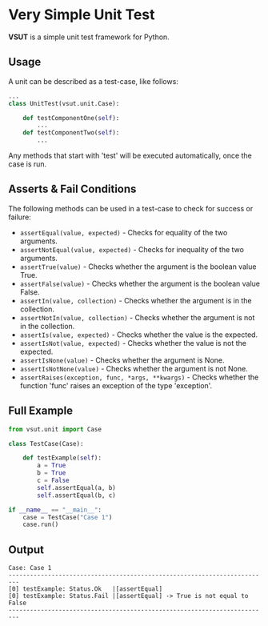 # **V**ery **S**imple **U**nit **T**est
**VSUT** is a simple unit test framework for Python.

## Usage
A unit can be described as a test-case, like follows:
```python
...
class UnitTest(vsut.unit.Case):

    def testComponentOne(self):
        ...
    def testComponentTwo(self):
        ...
```
Any methods that start with 'test' will be executed automatically, once the case is run.

## Asserts & Fail Conditions
The following methods can be used in a test-case to check for success or failure:
* ```assertEqual(value, expected)``` - Checks for equality of the two arguments.
* ```assertNotEqual(value, expected)``` - Checks for inequality of the two arguments.
* ```assertTrue(value)``` - Checks whether the argument is the boolean value True.
* ```assertFalse(value)``` - Checks whether the argument is the boolean value False.
* ```assertIn(value, collection)``` - Checks whether the argument is in the collection.
* ```assertNotIn(value, collection)``` - Checks whether the argument is not in the collection.
* ```assertIs(value, expected)``` - Checks whether the value is the expected.
* ```assertIsNot(value, expected)``` - Checks whether the value is not the expected.
* ```assertIsNone(value)``` - Checks whether the argument is None.
* ```assertIsNotNone(value)``` - Checks whether the argument is not None.
* ```assertRaises(exception, func, *args, **kwargs)``` - Checks whether the function 'func' raises an exception of the type 'exception'.

## Full Example
```python
from vsut.unit import Case

class TestCase(Case):

    def testExample(self):
        a = True
        b = True
        c = False
        self.assertEqual(a, b)
        self.assertEqual(b, c)

if __name__ == "__main__":
    case = TestCase("Case 1")
    case.run()
```

## Output
```
Case: Case 1
-------------------------------------------------------------------------
[0] testExample: Status.Ok   |[assertEqual]
[0] testExample: Status.Fail |[assertEqual] -> True is not equal to False
-------------------------------------------------------------------------
```
